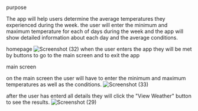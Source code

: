purpose

The app will help users determine the average temperatures they experienced during the week.
the user will enter the minimum and maximum temperature for each of days during the week and the app will show detailed information about each day and the average conditions.

homepage
![Screenshot (32)](https://github.com/Sifisopk/Weather_App/assets/162301784/ffc9b0e3-5608-4278-a402-b6e7ba529871)
when the user enters the app they will be met by buttons to go to the main screen and to exit the app

main screen

on the main screen the user will have to enter the minimum and maximum temperatures as well as the conditions.
![Screenshot (33)](https://github.com/Sifisopk/Weather_App/assets/162301784/2214220c-c035-4981-9a10-05ae7ad237b1)

after the user has enterd all details they will click the "View Weather" button to see the results.
![Screenshot (29)](https://github.com/Sifisopk/Weather_App/assets/162301784/0810465a-b4af-47a8-b095-8f44bf81655c)
